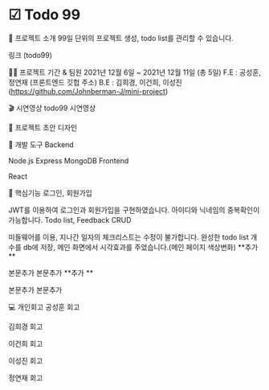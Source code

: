 # ☑ Todo 99
👋 프로젝트 소개
99일 단위의 프로젝트 생성, todo list를 관리할 수 있습니다.

링크 (todo99)



👨‍💻 프로젝트 기간 & 팀원
2021년 12월 6일 ~ 2021년 12월 11일 (총 5일)
F.E : 공성훈, 정연재 (프론트엔드 깃헙 주소)
B.E : 김희경, 이건희, 이성진 (https://github.com/Johnberman-J/mini-project)


🎬 시연영상
todo99 시연영상


🎨 프로젝트 초안
디자인


🔨 개발 도구
Backend

Node.js
Express
MongoDB
Frontend

React


📖 핵심기능
로그인, 회원가입

JWT를 이용하여 로그인과 회원가입을 구현하였습니다.
아이디와 닉네임의 중복확인이 가능합니다.
Todo list, Feedback CRUD

미들웨어를 이용, 지나간 일자의 체크리스트는 수정이 불가합니다.
완성한 todo list 개수를 db에 저장, 메인 화면에서 시각효과를 주었습니다.(메인 페이지 색상변화)
**추가 **

본문추가
본문추가
**추가 **

본문추가
본문추가


💻 개인회고
공성훈
회고


김희경
회고


이건희
회고


이성진
회고


정연재
회고
